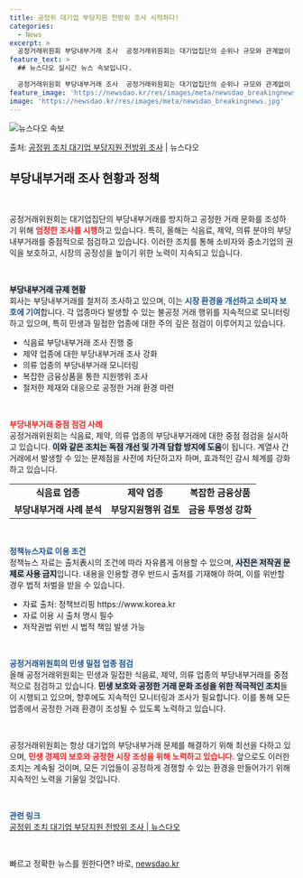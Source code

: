 ```yaml
---
title: 공정위 대기업 부당지원 전방위 조사 시작하다!
categories:
  - News
excerpt: >
  공정거래위원회 부당내부거래 조사  공정거래위원회는 대기업집단의 순위나 규모와 관계없이 일감 몰아주기 등 부당…
feature_text: >
  ## 뉴스다오 실시간 뉴스 속보입니다.

  공정거래위원회 부당내부거래 조사  공정거래위원회는 대기업집단의 순위나 규모와 관계없이 일감 몰아주기 등 부당…
feature_image: 'https://newsdao.kr/res/images/meta/newsdao_breakingnews.jpg'
image: 'https://newsdao.kr/res/images/meta/newsdao_breakingnews.jpg'
---
```


![뉴스다오 속보](https://newsdao.kr/res/images/meta/newsdao_breakingnews.jpg)

<p>출처: <a href="https://newsdao.kr/4308" rel="dofollow">공정위 조치 대기업 부당지원 전방위 조사</a> | 뉴스다오</p>

<h2 data-ke-size="size26">부당내부거래 조사 현황과 정책</h2>

<p data-ke-size="size16">&nbsp;</p>

공정거래위원회는 대기업집단의 부당내부거래를 방지하고 공정한 거래 문화를 조성하기 위해 <b><span style="color: #ee2323;">엄정한 조사를 시행</span></b>하고 있습니다. 특히, 올해는 식음료, 제약, 의류 분야의 부당내부거래를 중점적으로 점검하고 있습니다. 이러한 조치를 통해 소비자와 중소기업의 권익을 보호하고, 시장의 공정성을 높이기 위한 노력이 지속되고 있습니다. 

<p data-ke-size="size16">&nbsp;</p>

<b><span style="background-color: #21538527;">부당내부거래 규제 현황</span></b><br>
회사는 부당내부거래를 철저히 조사하고 있으며, 이는 <b><span style="color: #1a5490;">시장 환경을 개선하고 소비자 보호에 기여</span></b>합니다. 각 업종마다 발생할 수 있는 불공정 거래 행위를 지속적으로 모니터링하고 있으며, 특히 민생과 밀접한 업종에 대한 주의 깊은 점검이 이루어지고 있습니다.

<ul>
    <li>식음료 부당내부거래 조사 진행 중</li>
    <li>제약 업종에 대한 부당내부거래 조사 강화</li>
    <li>의류 업종의 부당내부거래 모니터링</li>
    <li>복잡한 금융상품을 통한 지원행위 조사</li>
    <li>철저한 제재와 대응으로 공정한 거래 환경 마련</li>
</ul>

<p data-ke-size="size16">&nbsp;</p>

<b><span style="color: #ee2323;">부당내부거래 중점 점검 사례</span></b><br>
공정거래위원회는 식음료, 제약, 의류 업종의 부당내부거래에 대한 중점 점검을 실시하고 있습니다. <b><span style="background-color: #21538527;">이와 같은 조치는 독점 개선 및 가격 담합 방지에 도움</span></b>이 됩니다. 계열사 간 거래에서 발생할 수 있는 문제점을 사전에 차단하고자 하며, 효과적인 감시 체계를 강화하고 있습니다.

<table>
    <tr>
        <td style="text-align: center; height: 17px;"><b>식음료 업종</b></td>
        <td style="text-align: center; height: 17px;"><b>제약 업종</b></td>
        <td style="text-align: center; height: 17px;"><b>복잡한 금융상품</b></td>
    </tr>
    <tr>
        <td style="text-align: center; height: 17px;"><b>부당내부거래 사례 분석</b></td>
        <td style="text-align: center; height: 17px;"><b>부당지원행위 검토</b></td>
        <td style="text-align: center; height: 17px;"><b>금융 투명성 강화</b></td>
    </tr>
</table>

<p data-ke-size="size16">&nbsp;</p>

<b><span style="color: #1a5490;">정책뉴스자료 이용 조건</span></b><br>
정책뉴스 자료는 출처表시의 조건에 따라 자유롭게 이용할 수 있으며, <b><span style="background-color: #21538527;">사진은 저작권 문제로 사용 금지</span></b>입니다. 내용을 인용할 경우 반드시 출처를 기재해야 하여, 이를 위반할 경우 법적 처벌을 받을 수 있습니다.

<ul>
    <li>자료 출처: 정책브리핑 https://www.korea.kr</li>
    <li>자료 이용 시 출처 명시 필수</li>
    <li>저작권법 위반 시 법적 책임 발생 가능</li>
</ul>

<p data-ke-size="size16">&nbsp;</p>

<b><span style="color: #1a5490;">공정거래위원회의 민생 밀접 업종 점검</span></b><br>
올해 공정거래위원회는 민생과 밀접한 식음료, 제약, 의류 업종의 부당내부거래를 중점적으로 점검하고 있습니다. <b><span style="background-color: #21538527;">민생 보호와 공정한 거래 문화 조성을 위한 적극적인 조치</span></b>들이 시행되고 있으며, 향후에도 지속적인 모니터링과 조사가 필요합니다. 이를 통해 모든 업종에서 공정한 거래 환경이 조성될 수 있도록 노력하고 있습니다.

<p data-ke-size="size16">&nbsp;</p>

공정거래위원회는 항상 대기업의 부당내부거래 문제를 해결하기 위해 최선을 다하고 있으며, <b><span style="color: #ee2323;">민생 경제의 보호와 공정한 시장 조성을 위해 노력하고 있습니다</span></b>. 앞으로도 이러한 조치는 계속될 것이며, 모든 기업들이 공정하게 경쟁할 수 있는 환경을 만들어가기 위해 지속적인 노력을 기울일 것입니다.

<p data-ke-size="size16">&nbsp;</p>

<b><span style="color: #1a5490;">관련 링크</span></b><br>
<a href="https://newsdao.kr/4308">공정위 조치 대기업 부당지원 전방위 조사 | 뉴스다오</a> 

<p data-ke-size="size16">&nbsp;</p> 

빠르고 정확한 뉴스를 원한다면? 바로, <a href="https://newsdao.kr" rel="dofollow">newsdao.kr</a>



